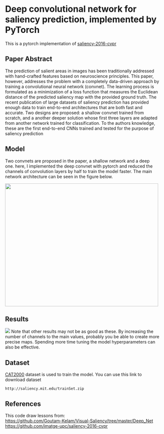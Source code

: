 # Deep convolutional network for saliency prediction, implemented by PyTorch
This is a pytorch implementation of [saliency-2016-cvpr ](https://arxiv.org/abs/1603.00845) 



## Paper Abstract
The prediction of salient areas in images has been traditionally addressed with hand-crafted features based on neuroscience principles. This paper, however, addresses the problem with a completely data-driven approach by training a convolutional neural network (convnet). The learning process is formulated as a minimization of a loss function that measures the Euclidean distance of the predicted saliency map with the provided ground truth. The recent publication of large datasets of saliency prediction has provided enough data to train end-to-end architectures that are both fast and accurate. Two designs are proposed: a shallow convnet trained from scratch, and a another deeper solution whose first three layers are adapted from another network trained for classification. To the authors knowledge, these are the first end-to-end CNNs trained and tested for the purpose of saliency prediction



## Model
Two convnets are proposed in the paper, a shallow network and a deep one. here, I implemented the deep convnet with pytorch and reduced the channels of convolution layers by half to train the model faster. The main network architecture can be seen in the figure below.

 <img src="https://raw.githubusercontent.com/imatge-upc/saliency-2016-cvpr/master/figs/deep.png" width="500" height="400" class="centerImage">
 

## Results
![](https://github.com/hoseinAzdmlki/saliency-pytorch/blob/master/results/im1.png)
Note that other results may not be as good as these. By increasing the number of channels to the main values, probably you be able to create more precise maps. Spending more time tuning the model hyperparameters can also be effective.


## Dataset
[CAT2000](http://saliency.mit.edu/results_cat2000.html) dataset is used to train the model. You can use this link to download dataset
```
http://saliency.mit.edu/trainSet.zip
```


## References 
This code draw lessons from:<br>
https://github.com/Goutam-Kelam/Visual-Saliency/tree/master/Deep_Net<br>
https://github.com/imatge-upc/saliency-2016-cvpr

